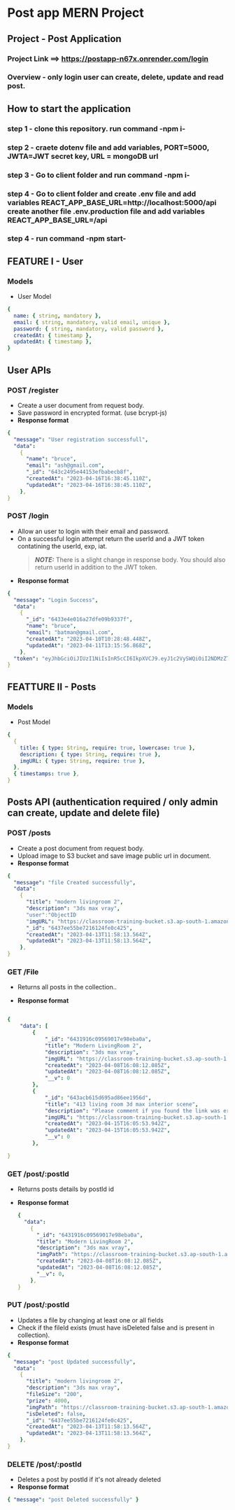 # Post app MERN Project

## Project - Post Application

### Project Link ==> https://postapp-n67x.onrender.com/login

### Overview - only login user can create, delete, update and read post.

## How to start the application

### step 1 - clone this repository. run command -npm i-

### step 2 - craete dotenv file and add variables, PORT=5000, JWTA=JWT secret key, URL = mongoDB url

### step 3 - Go to client folder and run command -npm i-

### step 4 - Go to client folder and create .env file and add variables REACT_APP_BASE_URL=http://localhost:5000/api create another file .env.production file and add variables REACT_APP_BASE_URL=/api

### step 4 - run command -npm start-

## FEATURE I - User

### Models

- User Model

```yaml
{
  name: { string, mandatory },
  email: { string, mandatory, valid email, unique },
  password: { string, mandatory, valid password },
  createdAt: { timestamp },
  updatedAt: { timestamp },
}
```

## User APIs

### POST /register

- Create a user document from request body.
- Save password in encrypted format. (use bcrypt-js)
- **Response format**

```yaml
{
  "message": "User registration successfull",
  "data":
    {
      "name": "bruce",
      "email": "ash@gmail.com",
      "_id": "643c2495e44153efbabecb8f",
      "createdAt": "2023-04-16T16:38:45.110Z",
      "updatedAt": "2023-04-16T16:38:45.110Z",
    },
}
```

### POST /login

- Allow an user to login with their email and password.
- On a successful login attempt return the userId and a JWT token contatining the userId, exp, iat.
  > **_NOTE:_** There is a slight change in response body. You should also return userId in addition to the JWT token.
- **Response format**

```yaml
{
  "message": "Login Success",
  "data":
    {
      "_id": "6433e4e016a27dfe09b9337f",
      "name": "bruce",
      "email": "batman@gmail.com",
      "createdAt": "2023-04-10T10:28:48.448Z",
      "updatedAt": "2023-04-11T13:15:56.868Z",
    },
  "token": "eyJhbGciOiJIUzI1NiIsInR5cCI6IkpXVCJ9.eyJ1c2VySWQiOiI2NDMzZTRlMDE2YTI3ZGZlMDliOTMzN2YiLCJyb2xlIjoiYWRtaW4iLCJpYXQiOjE2ODE1Mzk3NjYsImV4cCI6MTY4MTYyNjE2Nn0.6y9aKeZMKtRrsqLW9v-1T6IlkcDMaybTC3D-fXgyj5M",
}
```

## FEATTURE II - Posts

### Models

- Post Model

```yaml
{
  {
    title: { type: String, require: true, lowercase: true },
    description: { type: String, require: true },
    imgURL: { type: String, require: true },
  },
  { timestamps: true },
}
```

## Posts API (authentication required / only admin can create, update and delete file)

### POST /posts

- Create a post document from request body.
- Upload image to S3 bucket and save image public url in document.
- **Response format**

```yaml
{
  "message": "file Created successfully",
  "data":
    {
      "title": "modern livingroom 2",
      "description": "3ds max vray",
      "user":"ObjectID
      "imgURL": "https://classroom-training-bucket.s3.ap-south-1.amazonaws.com/abc/modern-interior-design-grey-living-room2.png",
      "_id": "6437ee55be7216124fe0c425",
      "createdAt": "2023-04-13T11:58:13.564Z",
      "updatedAt": "2023-04-13T11:58:13.564Z",
    },
}
```

### GET /File

- Returns all posts in the collection..

- **Response format**

```yaml

{
    "data": [
        {
            "_id": "6431916c09569017e98eba0a",
            "title": "Modern LivingRoom 2",
            "description": "3ds max vray",
            "imgURL": "https://classroom-training-bucket.s3.ap-south-1.amazonaws.com/abc/modern-interior-design-grey-living-room2.png",
            "createdAt": "2023-04-08T16:08:12.085Z",
            "updatedAt": "2023-04-08T16:08:12.085Z",
            "__v": 0
        },
        {
            "_id": "643acb615d695ad86ee1956d",
            "title": "413 living room 3d max interior scene",
            "description": "Please comment if you found the link was error. 3dsMax + obj (Vray) + Corona Modern Low poly. More materials you can find in the Material Editor. (Note for beginners: If you need color variations or material variations, please do not import the model in the Slate Material Editor. use Compact Material Editor)",
            "imgURL": "https://classroom-training-bucket.s3.ap-south-1.amazonaws.com/abc/413-Living-Room-3d-Max-Interior-Scene-1024x914.jpg%20%281%29.webp"
            "createdAt": "2023-04-15T16:05:53.942Z",
            "updatedAt": "2023-04-15T16:05:53.942Z",
            "__v": 0
        },

}

```

### GET /post/:postId

- Returns posts details by postId id
- **Response format**

  ```yaml
  {
    "data":
      {
        "_id": "6431916c09569017e98eba0a",
        "title": "Modern LivingRoom 2",
        "description": "3ds max vray",
        "imgPath": "https://classroom-training-bucket.s3.ap-south-1.amazonaws.com/abc/modern-interior-design-grey-living-room2.png",
        "createdAt": "2023-04-08T16:08:12.085Z",
        "updatedAt": "2023-04-08T16:08:12.085Z",
        "__v": 0,
      },
  }
  ```

### PUT /post/:postId

- Updates a file by changing at least one or all fields
- Check if the fileId exists (must have isDeleted false and is present in collection).
- **Response format**

```yaml
{
  "message": "post Updated successfully",
  "data":
    {
      "title": "modern livingroom 2",
      "description": "3ds max vray",
      "fileSize": "200",
      "prize": 4000,
      "imgPath": "https://classroom-training-bucket.s3.ap-south-1.amazonaws.com/abc/modern-interior-design-grey-living-room2.png",
      "isDeleted": false,
      "_id": "6437ee55be7216124fe0c425",
      "createdAt": "2023-04-13T11:58:13.564Z",
      "updatedAt": "2023-04-13T11:58:13.564Z",
    },
}
```

### DELETE /post/:postId

- Deletes a post by postId if it's not already deleted
- **Response format**

```yaml
{ "message": "post Deleted successfully" }
```

